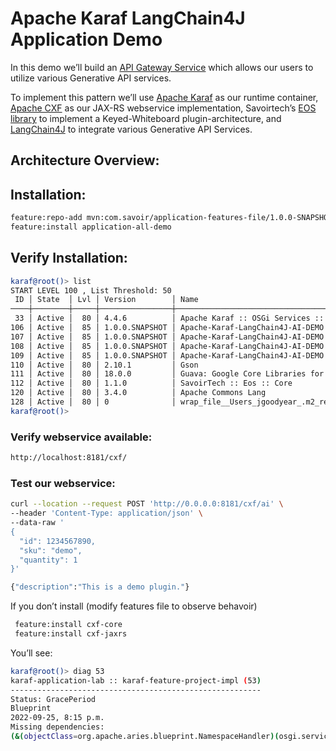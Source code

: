 # Apache Karaf LangChain4J Application Demo

In this demo we’ll build an [API Gateway
Service](https://microservices.io/patterns/apigateway.html) which allows
our users to utilize various Generative API services.

To implement this pattern we’ll use [Apache
Karaf](https://karaf.apache.org/) as our runtime container, [Apache
CXF](https://cxf.apache.org/) as our JAX-RS webservice implementation,
Savoirtech’s [EOS library](https://github.com/savoirtech/eos) to
implement a Keyed-Whiteboard plugin-architecture, and
[LangChain4J](https://docs.langchain4j.dev/) to integrate various
Generative API Services.

## Architecture Overview:

## Installation:

``` bash
feature:repo-add mvn:com.savoir/application-features-file/1.0.0-SNAPSHOT/xml/features
feature:install application-all-demo
```

## Verify Installation:

``` bash
karaf@root()> list
START LEVEL 100 , List Threshold: 50
 ID │ State  │ Lvl │ Version        │ Name
────┼────────┼─────┼────────────────┼────────────────────────────────────────────────────────────────────────────────────
 33 │ Active │  80 │ 4.4.6          │ Apache Karaf :: OSGi Services :: Event
106 │ Active │  85 │ 1.0.0.SNAPSHOT │ Apache-Karaf-LangChain4J-AI-DEMO :: karaf-feature-project-api
107 │ Active │  85 │ 1.0.0.SNAPSHOT │ Apache-Karaf-LangChain4J-AI-DEMO :: karaf-feature-project-impl
108 │ Active │  85 │ 1.0.0.SNAPSHOT │ Apache-Karaf-LangChain4J-AI-DEMO :: karaf-feature-project-plugins
109 │ Active │  85 │ 1.0.0.SNAPSHOT │ Apache-Karaf-LangChain4J-AI-DEMO :: karaf-feature-project-spi
110 │ Active │  80 │ 2.10.1         │ Gson
111 │ Active │  80 │ 18.0.0         │ Guava: Google Core Libraries for Java
112 │ Active │  80 │ 1.1.0          │ SavoirTech :: Eos :: Core
120 │ Active │  80 │ 3.4.0          │ Apache Commons Lang
128 │ Active │  80 │ 0              │ wrap_file__Users_jgoodyear_.m2_repository_com_knuddels_jtokkit_1.1.0_jtokkit-1.1.0.jar
karaf@root()>
```

### Verify webservice available:

``` bash
http://localhost:8181/cxf/
```

### Test our webservice:

``` bash
curl --location --request POST 'http://0.0.0.0:8181/cxf/ai' \
--header 'Content-Type: application/json' \
--data-raw '
{
  "id": 1234567890,
  "sku": "demo",
  "quantity": 1
}'
```

``` bash
{"description":"This is a demo plugin."}
```

If you don’t install (modify features file to observe behavoir)

``` bash
 feature:install cxf-core
 feature:install cxf-jaxrs
```

You’ll see:

``` bash
karaf@root()> diag 53
karaf-application-lab :: karaf-feature-project-impl (53)
--------------------------------------------------------
Status: GracePeriod
Blueprint
2022-09-25, 8:15 p.m.
Missing dependencies:
(&(objectClass=org.apache.aries.blueprint.NamespaceHandler)(osgi.service.blueprint.namespace=http://cxf.apache.org/blueprint/core)) (&(objectClass=org.apache.aries.blueprint.NamespaceHandler)(osgi.service.blueprint.namespace=http://cxf.apache.org/blueprint/jaxrs))
```
